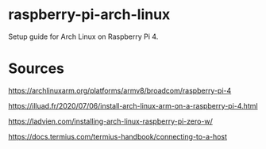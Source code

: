 # raspberry-pi-arch-linux

Setup guide for Arch Linux on Raspberry Pi 4.

# Sources

https://archlinuxarm.org/platforms/armv8/broadcom/raspberry-pi-4

https://illuad.fr/2020/07/06/install-arch-linux-arm-on-a-raspberry-pi-4.html

https://ladvien.com/installing-arch-linux-raspberry-pi-zero-w/

https://docs.termius.com/termius-handbook/connecting-to-a-host